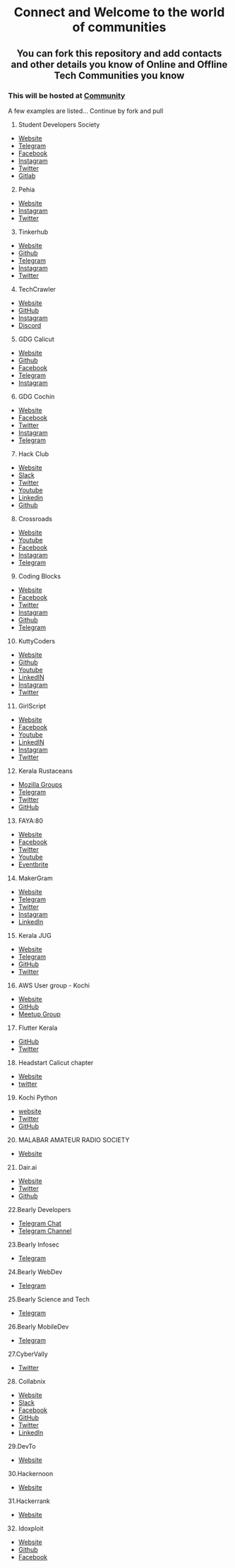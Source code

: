 # <center> Connect and Welcome to the world of communities </center>

## <center> You can fork this repository and add contacts and other details you know of Online and Offline Tech Communities you know </center>

### This will be hosted at [Community](https://community.aks.one)

A few examples are listed... Continue by fork and pull

1. Student Developers Society
- [Website](https://studevsoc.com)
- [Telegram](https://t.me/studevsoc)
- [Facebook](https://facebook.com/StuDevSoc)
- [Instagram](https://instagram.com/studevsoc)
- [Twitter](https://twitter.com/thisissds)
- [Gitlab](https://gitlab.com/studevsoc)

2. Pehia
- [Website](https://pehia.org)
- [Instagram](https://instagram.com/pehiaorg)
- [Twitter](https://twitter.com/pehiaorg)

3. Tinkerhub
- [Website](https://tinkerhub.org)
- [Github](https://github.com/tinkerhub-org)
- [Telegram](https://t.me/tinkerhub)
- [Instagram](https://instagram.com/tinkerhub)
- [Twitter](https://twitter.com/tinkerhub)

4. TechCrawler
- [Website](https://techcrawler.in)
- [GitHub](https://github.com/techcrawler-community)
- [Instagram](https://instagram.com/thetechcrawler)
- [Discord](https://discord.gg/n7TmN6t)

5. GDG Calicut
- [Website](https://gdgkozhikode.org/)
- [Github](https://github.com/GDGKozhikode)
- [Facebook](https://www.facebook.com/GDGKozhikode/)
- [Telegram](https://t.me/gdgkozhikode)
- [Instagram](https://instagram.com/gdgkozhikode)

6. GDG Cochin
- [Website](https://gdgcochin.org/)
- [Facebook](https://www.facebook.com/GDGCochin/)
- [Twitter](https://twitter.com/gdgcochin)
- [Instagram](https://www.instagram.com/gdgcochin)
- [Telegram](https://t.me/GDGCochine)

7. Hack Club
- [Website](https://hackclub.com/)
- [Slack](https://hackclub.com/slack/)
- [Twitter](https://twitter.com/hackclub)
- [Youtube](https://www.youtube.com/channel/UCQzO0jpcRkP-9eWKMpJyB0w)
- [Linkedin](https://www.linkedin.com/company/hack-club)
- [Github](https://github.com/hackclub)

8. Crossroads
- [Website](https://crossroads.world/)
- [Youtube](https://www.youtube.com/channel/UCoGHeFY7jE2OB_TJS_87MOA)
- [Facebook](https://www.facebook.com/crossroadstalks)
- [Instagram](https://www.instagram.com/crossroads.official/)
- [Telegram](https://t.me/crtalks)

9. Coding Blocks
- [Website](https://codingblocks.com/)
- [Facebook](https://www.facebook.com/codingblocksindia)
- [Twitter](https://twitter.com/codingblocksIN)
- [Instagram](https://www.instagram.com/codingblocks/)
- [Github](https://github.com/coding-blocks)
- [Telegram](https://t.me/codingblocksplu)

10. KuttyCoders
- [Website](https://kuttycoders.in/)
- [Github](https://github.com/kuttycoders)
- [Youtube](https://www.youtube.com/channel/UCWKggpntkBS53IKGXxK8nIw)
- [LinkedIN](https://www.linkedin.com/company/kuttycoders/)
- [Instagram](https://www.instagram.com/kuttycoders/)
- [Twitter](https://twitter.com/kuttycoders)

11. GirlScript
- [Website](https://www.girlscript.tech/)
- [Facebook](https://www.facebook.com/Girlscript/)
- [Youtube](https://www.youtube.com/channel/UCBOlJtDcWNh0aUkS2CfI8Aw)
- [LinkedIN](https://www.linkedin.com/company/girlscript-foundation/?originalSubdomain=in)
- [Instagram](https://www.instagram.com/girlscript/)
- [Twitter](https://twitter.com/girlscript1)

12. Kerala Rustaceans
- [Mozilla Groups](https://community.mozilla.org/groups/kerala-rustaceans)
- [Telegram](https://t.me/keralars)
- [Twitter](https://twitter/keralars)
- [GitHub](https://t.me/keralars)

13. FAYA:80
- [Website](https://www.fayaport80.com/)
- [Facebook](https://www.facebook.com/fayaport80/)
- [Twitter](https://twitter.com/FayaPort80)
- [Youtube](https://www.youtube.com/fayausa)
- [Eventbrite](https://www.eventbrite.com/o/faya-3194888760)

14. MakerGram
- [Website](https://makergram.com)
- [Telegram](https://t.me/makergram)
- [Twitter](https://twitter/Maker_Gram)
- [Instagram](https://www.instagram.com/maker_gram/)
- [LinkedIn](https://www.linkedin.com/company/makergram/)

15. Kerala JUG
- [Website](https://www.keralajug.org)
- [Telegram](https://t.me/KeralaJUG)
- [GitHub](https://github.com/keralajug)
- [Twitter](https://twitter.com/KeralaJUG)

16. AWS User group - Kochi
- [Website](https://awsugkochi.in)
- [GitHub](https://github.com/awsugkochi/awsugkochi)
- [Meetup Group](https://www.meetup.com/awsugkochi/)

17. Flutter Kerala
- [GitHub](https://github.com/FlutterKerala)
- [Twitter](https://twitter.com/flutterkerala)

18. Headstart Calicut chapter
- [Website](https://headstart.in/chapter/calicut)
- [twitter](https://twitter.com/HSCalicut)

19. Kochi Python 
- [website](https://kochi.python.org.in)
- [Twitter](https://twitter.com/KochiPython)
- [GitHub](https://github.com/KochiPython/)

20. MALABAR AMATEUR RADIO SOCIETY
- [Website](https://malabarradiosociety.in)  
  
21. Dair.ai  
- [Website](https://dair.ai/)
- [Twitter](http://twitter.com/dair_ai)
- [Github](http://github.com/dair-ai)

22.Bearly Developers
- [Telegram Chat](https://t.me/BEARlyDev)
- [Telegram Channel](http://t.me/BEARlyLog)
 
23.Bearly Infosec
- [Telegram](https://t.me/BEARlySec)

24.Bearly WebDev
- [Telegram](https://t.me/BEARlyWeb)
  
25.Bearly Science and Tech
- [Telegram](https://t.me/BEARly_Sci_Tech)
  
26.Bearly MobileDev
- [Telegram](https://t.me/BEARlyMobile)

27.CyberVally
- [Twitter](https://twitter.com/cybervally)  

28. Collabnix
- [Website](https://collabnix.com/)
- [Slack](https://collabnix.com/slack/)
- [Facebook](https://www.facebook.com/groups/1585441721723792/)
- [GitHub](https://github.com/collabnix)
- [Twitter](https://twitter.com/collabnix)
- [LinkedIn](https://www.linkedin.com/company/collabnix/)

29.DevTo
- [Website](https://dev.to/)

30.Hackernoon
- [Website](https://hackernoon.com/)

31.Hackerrank
- [Website](https://www.hackerrank.com/)

32. Idoxploit
- [Website](https://indoxploit.id/)
- [Github](https://indoxploit.id/)
- [Facebook](https://web.facebook.com/indoxploit)
